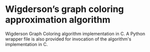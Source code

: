 # Wigderson’s graph coloring approximation algorithm
Wigderson Graph Coloring algorithm implementation in C.
A Python wrapper file is also provided for invocation of the algorithm's implementation in C.
